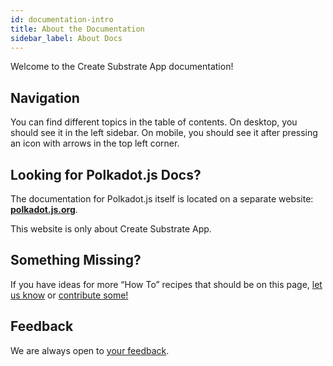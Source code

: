 ```yaml
---
id: documentation-intro
title: About the Documentation
sidebar_label: About Docs
---
```


Welcome to the Create Substrate App documentation!

## Navigation

You can find different topics in the table of contents. On desktop, you should see it in the left sidebar. On mobile, you should see it after pressing an icon with arrows in the top left corner.

## Looking for Polkadot.js Docs?

The documentation for Polkadot.js itself is located on a separate website: **[polkadot.js.org](https://polkadot.js.org/docs/)**.

This website is only about Create Substrate App.

## Something Missing?

If you have ideas for more “How To” recipes that should be on this page, [let us know](https://github.com/philoniare/create-substrate-app/issues) or [contribute some!](https://github.com/philoniare/create-substrate-app/pulls)

## Feedback

We are always open to [your feedback](https://github.com/philoniare/create-substrate-app/issues).
